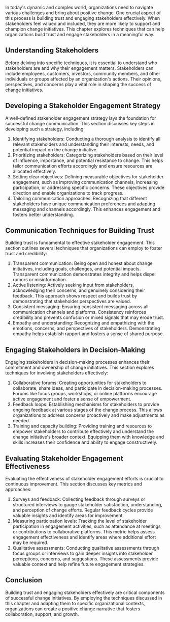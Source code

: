 
In today's dynamic and complex world, organizations need to navigate various challenges and bring about positive change. One crucial aspect of this process is building trust and engaging stakeholders effectively. When stakeholders feel valued and included, they are more likely to support and champion change initiatives. This chapter explores techniques that can help organizations build trust and engage stakeholders in a meaningful way.

## Understanding Stakeholders

Before delving into specific techniques, it is essential to understand who stakeholders are and why their engagement matters. Stakeholders can include employees, customers, investors, community members, and other individuals or groups affected by an organization's actions. Their opinions, perspectives, and concerns play a vital role in shaping the success of change initiatives.

## Developing a Stakeholder Engagement Strategy

A well-defined stakeholder engagement strategy lays the foundation for successful change communication. This section discusses key steps in developing such a strategy, including:

1. Identifying stakeholders: Conducting a thorough analysis to identify all relevant stakeholders and understanding their interests, needs, and potential impact on the change initiative.
2. Prioritizing stakeholders: Categorizing stakeholders based on their level of influence, importance, and potential resistance to change. This helps tailor communication efforts accordingly and ensure resources are allocated effectively.
3. Setting clear objectives: Defining measurable objectives for stakeholder engagement, such as improving communication channels, increasing participation, or addressing specific concerns. These objectives provide direction and enable organizations to track progress.
4. Tailoring communication approaches: Recognizing that different stakeholders have unique communication preferences and adapting messaging and channels accordingly. This enhances engagement and fosters better understanding.

## Communication Techniques for Building Trust

Building trust is fundamental to effective stakeholder engagement. This section outlines several techniques that organizations can employ to foster trust and credibility:

1. Transparent communication: Being open and honest about change initiatives, including goals, challenges, and potential impacts. Transparent communication demonstrates integrity and helps dispel rumors or misinformation.
2. Active listening: Actively seeking input from stakeholders, acknowledging their concerns, and genuinely considering their feedback. This approach shows respect and builds trust by demonstrating that stakeholder perspectives are valued.
3. Consistent messaging: Ensuring consistent messaging across all communication channels and platforms. Consistency reinforces credibility and prevents confusion or mixed signals that may erode trust.
4. Empathy and understanding: Recognizing and empathizing with the emotions, concerns, and perspectives of stakeholders. Demonstrating empathy helps establish rapport and fosters a sense of shared purpose.

## Engaging Stakeholders in Decision-Making

Engaging stakeholders in decision-making processes enhances their commitment and ownership of change initiatives. This section explores techniques for involving stakeholders effectively:

1. Collaborative forums: Creating opportunities for stakeholders to collaborate, share ideas, and participate in decision-making processes. Forums like focus groups, workshops, or online platforms encourage active engagement and foster a sense of empowerment.
2. Feedback loops: Establishing mechanisms for stakeholders to provide ongoing feedback at various stages of the change process. This allows organizations to address concerns proactively and make adjustments as needed.
3. Training and capacity building: Providing training and resources to empower stakeholders to contribute effectively and understand the change initiative's broader context. Equipping them with knowledge and skills increases their confidence and ability to engage constructively.

## Evaluating Stakeholder Engagement Effectiveness

Evaluating the effectiveness of stakeholder engagement efforts is crucial to continuous improvement. This section discusses key metrics and approaches:

1. Surveys and feedback: Collecting feedback through surveys or structured interviews to gauge stakeholder satisfaction, understanding, and perception of change efforts. Regular feedback cycles provide valuable insights and identify areas for improvement.
2. Measuring participation levels: Tracking the level of stakeholder participation in engagement activities, such as attendance at meetings or contributions to collaborative platforms. This metric helps assess engagement effectiveness and identify areas where additional effort may be required.
3. Qualitative assessments: Conducting qualitative assessments through focus groups or interviews to gain deeper insights into stakeholder perceptions, concerns, and suggestions. These assessments provide valuable context and help refine future engagement strategies.

## Conclusion

Building trust and engaging stakeholders effectively are critical components of successful change initiatives. By employing the techniques discussed in this chapter and adapting them to specific organizational contexts, organizations can create a positive change narrative that fosters collaboration, support, and growth.
